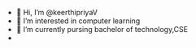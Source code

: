 - 👋 Hi, I’m @keerthipriyaV
- 👀 I’m interested in computer learning
- 🌱 I’m currently pursing bachelor of technology,CSE
-  

<!---
keerthipriyaV/keerthipriyaV is a ✨ special ✨ repository because its `README.md` (this file) appears on your GitHub profile.
You can click the Preview link to take a look at your changes.
--->
